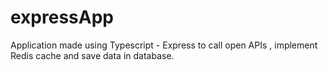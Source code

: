 # expressApp
Application made using Typescript - Express to call open APIs , implement Redis cache and save data in database.
